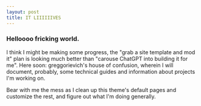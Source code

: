 ```yaml
---
layout: post
title: IT LIIIIIIVES
---
```

### Helloooo fricking world.
I think I might be making some progress, the "grab a site template and mod it" plan is looking much better than "carouse ChatGPT into building it for me".
Here soon: greggorievich's house of confusion, wherein I will document, probably, some technical guides and information about projects I'm working on. 

Bear with me the mess as I clean up this theme's default pages and customize the rest, and figure out what I'm doing generally. 